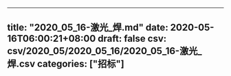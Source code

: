 
---
title: "2020_05_16-激光_焊.md"
date: 2020-05-16T06:00:21+08:00
draft: false
csv: csv/2020_05/2020_05_16/2020_05_16-激光_焊.csv
categories: ["招标"]
---
